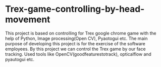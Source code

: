 # Trex-game-controlling-by-head-movement
This project is based on controlling for Trex google chrome game with the help of Python, Image processing(Open CV), Pyaotogui etc. The main purpose of developing this project is for the exercise of the software employees. By this project we can control the Trex game by our face tracking.
Used tools like OpenCV(goodfeaturestotrack), opticalflow and pyautogui etc.

